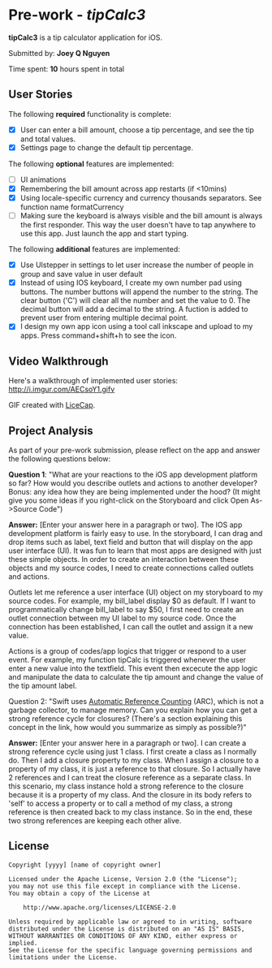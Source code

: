 # Pre-work - *tipCalc3*

**tipCalc3** is a tip calculator application for iOS.

Submitted by: **Joey Q Nguyen**

Time spent: **10** hours spent in total

## User Stories

The following **required** functionality is complete:

* [X] User can enter a bill amount, choose a tip percentage, and see the tip and total values.
* [X] Settings page to change the default tip percentage.

The following **optional** features are implemented:
* [ ] UI animations
* [X] Remembering the bill amount across app restarts (if <10mins)
* [X] Using locale-specific currency and currency thousands separators. See function name formatCurrency
* [ ] Making sure the keyboard is always visible and the bill amount is always the first responder. This way the user doesn't have to tap anywhere to use this app. Just launch the app and start typing.

The following **additional** features are implemented:
- [X] Use UIstepper in settings to let user increase the number of people in group and save value in user default 
- [X] Instead of using IOS keyboard, I create my own number pad using buttons. The number buttons will append the number to the string. The clear button ('C') will clear all the number and set the value to 0. The decimal button will add a decimal to the string. A fuction is added to prevent user from entering multiple decimal point. 
- [X] I design my own app icon using a tool call inkscape and upload to my apps. Press command+shift+h to see the icon.

## Video Walkthrough 

Here's a walkthrough of implemented user stories:
http://i.imgur.com/AECsoY1.gifv

GIF created with [LiceCap](http://www.cockos.com/licecap/).

## Project Analysis

As part of your pre-work submission, please reflect on the app and answer the following questions below:

**Question 1**: "What are your reactions to the iOS app development platform so far? How would you describe outlets and actions to another developer? Bonus: any idea how they are being implemented under the hood? (It might give you some ideas if you right-click on the Storyboard and click Open As->Source Code")

**Answer:** [Enter your answer here in a paragraph or two].
The IOS app development platform is fairly easy to use. In the storyboard, I can drag and drop items such as label, text field and button that will display on the app user interface (UI). It was fun to learn that most apps are designed with just these simple objects. In order to create an interaction between these objects and my source codes, I need to create connections called outlets and actions.

Outlets let me reference a user interface (UI) object on my storyboard to my source codes. For example, my bill_label display $0 as default. If I want to programmatically change bill_label to say $50, I first need to create an outlet connection between my UI label to my source code. Once the connection has been established, I can call the outlet and assign it a new value. 

Actions is a group of codes/app logics that trigger or respond to a user event. For example, my function tipCalc is triggered whenever the user enter a new value into the textfield. This event then excecute the app logic and manipulate the data to calculate the tip amount and change the value of the tip amount label.

Question 2: "Swift uses [Automatic Reference Counting](https://developer.apple.com/library/content/documentation/Swift/Conceptual/Swift_Programming_Language/AutomaticReferenceCounting.html#//apple_ref/doc/uid/TP40014097-CH20-ID49) (ARC), which is not a garbage collector, to manage memory. Can you explain how you can get a strong reference cycle for closures? (There's a section explaining this concept in the link, how would you summarize as simply as possible?)"

**Answer:** [Enter your answer here in a paragraph or two].
I can create a strong reference cycle using just 1 class. I first create a class as I normally do. Then I add a closure property to my class. When I assign a closure to a property of my class, it is just a reference to that closure. So I actually have 2 references and I can treat the closure reference as a separate class. In this scenario, my class instance hold a strong reference to the closure because it is a property of my class. And the closure in its body refers to 'self' to access a property or to call a method of my class, a strong reference is then created back to my class instance. So in the end, these two strong references are keeping each other alive.


## License

    Copyright [yyyy] [name of copyright owner]

    Licensed under the Apache License, Version 2.0 (the "License");
    you may not use this file except in compliance with the License.
    You may obtain a copy of the License at

        http://www.apache.org/licenses/LICENSE-2.0

    Unless required by applicable law or agreed to in writing, software
    distributed under the License is distributed on an "AS IS" BASIS,
    WITHOUT WARRANTIES OR CONDITIONS OF ANY KIND, either express or implied.
    See the License for the specific language governing permissions and
    limitations under the License.
